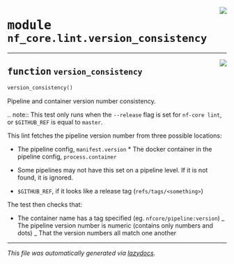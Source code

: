 <!-- markdownlint-disable -->

<a href="../../../../../../tools/nf_core/lint/version_consistency.py#L0"><img align="right" style="float:right;" src="https://img.shields.io/badge/-source-cccccc?style=flat-square"></a>

# <kbd>module</kbd> `nf_core.lint.version_consistency`

---

<a href="../../../../../../tools/nf_core/lint/version_consistency.py#L6"><img align="right" style="float:right;" src="https://img.shields.io/badge/-source-cccccc?style=flat-square"></a>

## <kbd>function</kbd> `version_consistency`

```python
version_consistency()
```

Pipeline and container version number consistency.

.. note:: This test only runs when the `--release` flag is set for `nf-core lint`, or `$GITHUB_REF` is equal to `master`.

This lint fetches the pipeline version number from three possible locations:

- The pipeline config, `manifest.version` \* The docker container in the pipeline config, `process.container`

- Some pipelines may not have this set on a pipeline level. If it is not found, it is ignored.

- `$GITHUB_REF`, if it looks like a release tag (`refs/tags/<something>`)

The test then checks that:

- The container name has a tag specified (eg. `nfcore/pipeline:version`) _ The pipeline version number is numeric (contains only numbers and dots) _ That the version numbers all match one another

---

_This file was automatically generated via [lazydocs](https://github.com/ml-tooling/lazydocs)._
